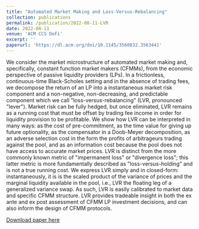 ```yaml
---
title: "Automated Market Making and Loss-Versus-Rebalancing"
collection: publications
permalink: /publication/2022-08-11-LVR
date: 2022-08-11
venue: 'ACM CCS DeFi'
excerpt: ''
paperurl: 'https://dl.acm.org/doi/10.1145/3560832.3563441'
---
```

We consider the market microstructure of automated market making and, specifically, constant function market makers (CFMMs), from the economic perspective of passive liquidity providers (LPs). In a frictionless, continuous-time Black-Scholes setting and in the absence of trading fees, we decompose the return of an LP into a instantaneous market risk component and a non-negative, non-decreasing, and predictable component which we call "loss-versus-rebalancing" (LVR, pronounced "lever"). Market risk can be fully hedged, but once eliminated, LVR remains as a running cost that must be offset by trading fee income in order for liquidity provision to be profitable. We show how LVR can be interpreted in many ways: as the cost of pre-commitment, as the time value for giving up future optionality, as the compensator in a Doob-Meyer decomposition, as an adverse selection cost in the form the profits of arbitrageurs trading against the pool, and as an information cost because the pool does not have access to accurate market prices. LVR is distinct from the more commonly known metric of "impermanent loss" or "divergence loss"; this latter metric is more fundamentally described as "loss-versus-holding" and is not a true running cost. We express LVR simply and in closed-form: instantaneously, it is is the scaled product of the variance of prices and the marginal liquidity available in the pool, i.e., LVR the floating leg of a generalized variance swap. As such, LVR is easily calibrated to market data and specific CFMM structure. LVR provides tradeable insight in both the ex ante and ex post assessment of CFMM LP investment decisions, and can also inform the design of CFMM protocols.

[Download paper here](https://dl.acm.org/doi/10.1145/3560832.3563441)
